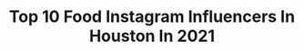---
title: Top 10 Food Instagram Influencers In Houston In 2021
description: >-
  Find top food Instagram influencers in Houston in 2021. Most popular hashtags: #houstonfood #houston #houstoneats.
platform: Instagram
hits: 106
text_top: See the best Instagram profiles on inBeat.
text_bottom: Our database holds 106 Instagram influencers like this in Houston, United States for you to collaborate.
profiles:
  - username: "heyitshuyen"
    fullname: >-
      huyen ♡
    bio: >-
      LIFESTYLE | TRAVEL | FOOD houston • accountant 🍜 @onehungryasiangirl
    location: "United States"
    followers: 3326
    engagement: 2567
    commentsToLikes: 0.278175
    id: ck14grjti6o040i191rgmvsfu
    verified: false
    hashtags: "#happyhalloween"
  - username: "hangryhoustonian"
    fullname: >-
      Danielle | Houston Foodie ✨
    bio: >-
      📍Houston Food + Lifestyle ⚜️Louisiana Roots | LSU🐯 📧Hangryhoustonian@gmail.com 🎙“I’m Sorry For What I Said When I Was Hangry” CBS RADIO 650 & Podcast
    location: "United States"
    followers: 51851
    engagement: 344
    commentsToLikes: 0.414700
    id: ck0txaxzvijjr0i196ozzy6rb
    verified: false
    hashtags: "#seltzerszn, #ad, #21, #hardseltzer"
  - username: "ericeatshtx"
    fullname: >-
      Eric
    bio: >-
      Houston Food Blogger 🤘🏽 DM for Inquiries/Promotions Seafood Addict 🦞🦀🦐 Main page: @6fteric
    location: "United States"
    followers: 24836
    engagement: 594
    commentsToLikes: 0.023499
    id: ck5zigr2ifo6v0i149pxvnn0n
    verified: false
    hashtags: "#foodiesofinstagram, #houstonfood, #texasfood, #houstonfoodie"
  - username: "cshepherd13"
    fullname: >-
      Chris Shepherd
    bio: >-
      Houston Chef, cookbook author #TakingCareOfOurOwn
    location: "United States"
    followers: 29048
    engagement: 191
    commentsToLikes: 0.029830
    id: ck5c47f1e0r8w0i11lxhck6ds
    verified: false
    hashtags: "#curbside, #staysafe, #stayhealthy, #coronavirusoutbreak"
  - username: "diningwithdestiny"
    fullname: >-
      Destiny • Houston Food
    bio: >-
      📍Houston, Tx 💥 @zipkick influencer 📲Diningwithdestiny@yahoo.com
    location: "United States"
    followers: 4030
    engagement: 1719
    commentsToLikes: 0.223970
    id: ck6tusw7hi7zy0j71lribhgl6
    verified: false
    hashtags: "#checkershouston, #crazygoodfood, #fastfoodie, #fajitafriday"
  - username: "fooodeelicious"
    fullname: >-
      Duc 🐥 | Houston Food Devourer
    bio: >-
      📍 Houston, Texas 🔑 Founder @grubclubhtx 📮 Fooodeelicious@gmail.com 👉🏼 Follow me on Tiktok @fooodeelicious 🔥 @zagat Top 101 Food Acccounts
    location: "United States"
    followers: 50348
    engagement: 524
    commentsToLikes: 0.286672
    id: ck5pyhjqnw1vt0i11yc2um1l0
    verified: false
    hashtags: "#stellasolstice, #stellaartois, #ad"
  - username: "for.twoplease"
    fullname: >-
      Joeli l Houston Food Couple
    bio: >-
      📍#Houston,TX Just 2 fatties eating around the 🌎, 1 🍽 at a time! 🇰🇷🇵🇭🇦🇪🇺🇸 @zipkick @bestfoodhouston Shot on📲 DM for collabs #fortwoplease EST. April’19
    location: "United States"
    followers: 2708
    engagement: 1287
    commentsToLikes: 0.256159
    id: ck139sv4jmy9j0i1995y7mgy7
    verified: false
    hashtags: "#curbsidepickup, #socialdistancing, #takeoutorders, #supportchinatown"
  - username: "foodwithtory.htx"
    fullname: >-
      Houston Food Blog ♡Torylicious
    bio: >-
      📸 If It Looks Good, Eat It! But 1st, Let Me Take A Photo 🙋🏻‍♀️ 🌎 #traveleats 💁🏻‍♀️ #toryeats 📲 Let’s collaborate! DM/email me! 💌thyminee@icloud.com
    location: "United States"
    followers: 12649
    engagement: 849
    commentsToLikes: 0.441792
    id: ck5q8sl0e7sp20i117f49k17a
    verified: false
    hashtags: "#htxeats, #bestfoodfeed, #htowneats, #bestfoodhouston"
  - username: "houstonfoodiess"
    fullname: >-
      Houston Food
    bio: >-
      👩🏻‍💻Restaurant Marketer 👥 @grubclubhtx 💌 houstonfoodiess@gmail.com Check out my TikTok!👇
    location: "United States"
    followers: 60181
    engagement: 392
    commentsToLikes: 0.295528
    id: ck5q8sh3g7s230i116ttijkp6
    verified: false
    hashtags: "#houstontexas, #houstonfoodie, #eatfamous, #yougottaeatthis"
  - username: "eatingwithcatherine"
    fullname: >-
      Catherine | Houston Food Blog
    bio: >-
      🍔 The only thing I like better than talking about food is eating food 😋 🖊Yelp Elite Gold| GrubClubHTX | Foodie Tribe 👗@livingwithcatherine
    location: "United States"
    followers: 30900
    engagement: 333
    commentsToLikes: 0.425925
    id: ck0u2g037zuwd0i19goxckz5k
    verified: false
    hashtags: "#htx, #steak, #houston, #tryitordiet"
---